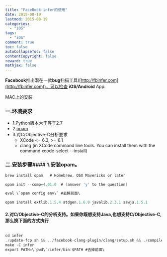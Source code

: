 ```yaml
---
title: "FaceBook-infer的使用"
date: 2015-08-19
lastmod: 2015-08-19
categories:
  - "iOS"
tags:
  - "iOS"
comment: true
toc: false
autoCollapseToc: false
contentCopyright: false
reward: true
mathjax: false
---
```


**Facebook**推出潜在一款**bug**扫描工具([http://fbinfer.com](http://fbinfer.com))，可以检查 **iOS/Android** App.


MAC上的安装

### 一.环境要求
* 1.Python版本大于等于2.7
* 2.[opam](https://opam.ocaml.org/doc/Install.html#OSX)
* 3.对C/Objective-C分析要求
	*  XCode <= 6.3, >= 6.1
	* clang (in XCode command line tools. You can install them with the command xcode-select --install)
	
	
### 二.安装步骤#### 1.安装opam。
```objective-c 
brew install opam   # Homebrew, OSX Mavericks or later

opam init --comp=4.01.0  # (answer 'y' to the question)

eval \`opam config env\` #去掉前面\

opam install extlib.1.5.4 atdgen.1.6.0 javalib.2.3.1 sawja.1.5.1

```	

#### 2.对C/Objective-C的分析支持。如果你既想支持Java,也想支持C/Objective-C,那么换下面的方式执行

```objective-c 

cd infer
./update-fcp.sh && ../facebook-clang-plugin/clang/setup.sh && ./compile-fcp.sh # go have a coffee :)
make -C infer
export PATH=\`pwd\`/infer/bin:$PATH #去掉前面\


```	